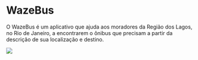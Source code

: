 # WazeBus
O WazeBus é um aplicativo que ajuda aos moradores da Região dos Lagos, no Rio de Janeiro, a encontrarem o ônibus que precisam a partir da descrição de sua localização e destino.

<img src="http://5.189.162.145:8085/Images/Wazebus0.png"/>
